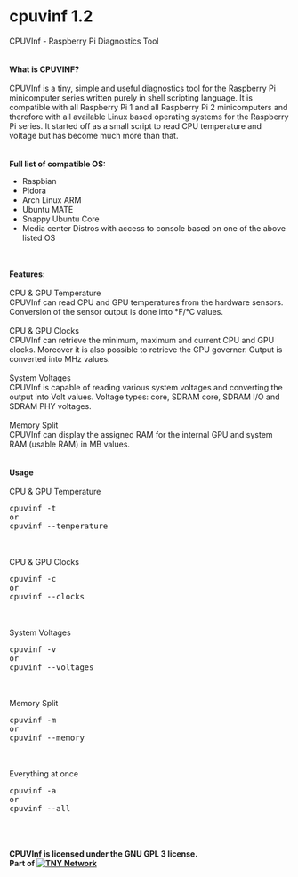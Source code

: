 # cpuvinf 1.2
CPUVInf - Raspberry Pi Diagnostics Tool<br /><br /><br />
<B>What is CPUVINF?</B><br /><br />
CPUVInf is a tiny, simple and useful diagnostics tool for the Raspberry Pi minicomputer series written purely in shell scripting language. It is compatible with all Raspberry Pi 1 and all Raspberry Pi 2 minicomputers and therefore with all available Linux based operating systems for the Raspberry Pi series. It started off as a small script to read CPU temperature and voltage but has become much more than that.<br /><br /><br />
<B>Full list of compatible OS:</B>
<ul>
<li>Raspbian</li>
<li>Pidora</li>
<li>Arch Linux ARM</li>
<li>Ubuntu MATE</li>
<li>Snappy Ubuntu Core</li>
<li>Media center Distros with access to console based on one of the above listed OS
</ul><br /><br />
<B>Features:</B><br /><br />
CPU & GPU Temperature<br />
CPUVInf can read CPU and GPU temperatures from the hardware sensors. Conversion of the sensor output is done into °F/°C values.<br /><br />
CPU & GPU Clocks<br />
CPUVInf can retrieve the minimum, maximum and current CPU and GPU clocks. Moreover it is also possible to retrieve the CPU governer. Output is converted into MHz values.<br /><br />
System Voltages<br />
CPUVInf is capable of reading various system voltages and converting the output into Volt values. Voltage types: core, SDRAM core, SDRAM I/O and SDRAM PHY voltages.<br /><br />
Memory Split<br />
CPUVInf can display the assigned RAM for the internal GPU and system RAM (usable RAM) in MB values.<br /><br /><br />
<B>Usage</B><br /><br />
CPU & GPU Temperature<br />
<pre>cpuvinf -t 
or
cpuvinf --temperature
</pre>
<br /><br />
CPU & GPU Clocks<br />
<pre>cpuvinf -c
or
cpuvinf --clocks
</pre>
<br /><br />
System Voltages<br />
<pre>cpuvinf -v
or
cpuvinf --voltages
</pre>
<br /><br />
Memory Split<br />
<pre>cpuvinf -m
or 
cpuvinf --memory
</pre>
<br /><br />
Everything at once<br />
<pre>cpuvinf -a
or
cpuvinf --all
</pre>
<br /><br /><br />
<B>CPUVInf is licensed under the GNU GPL 3 license.<br />
Part of <a href="https://i.tny.im/"><img src="https://tny.im/tnyimimages/tny-line-16.png" alt="TNY Network"></a></B>
